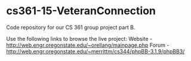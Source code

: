 # cs361-15-VeteranConnection
Code repository for our CS 361 group project part B.

Use the following links to browse the live project:
Website - http://web.engr.oregonstate.edu/~orellang/mainpage.php
Forum   - http://web.engr.oregonstate.edu/~merrittm/cs344/phpBB-3.1.9/phpBB3/
